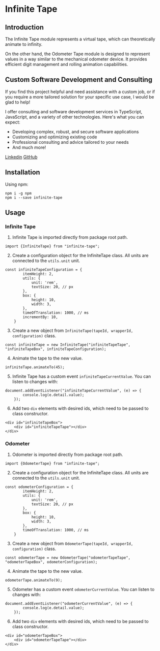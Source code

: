 # Infinite Tape

## Introduction

The Infinite Tape module represents a virtual tape, which can theoretically animate to infinity. 

On the other hand, the Odometer Tape module is designed to represent values in a way similar to the mechanical odometer device. It provides efficient digit management and rolling animation capabilities.

## Custom Software Development and Consulting

If you find this project helpful and need assistance with a custom job, or if you require a more tailored solution for your specific use case, I would be glad to help!

I offer consulting and software development services in TypeScript, JavaScript, and a variety of other technologies. Here's what you can expect:

- Developing complex, robust, and secure software applications
- Customizing and optimizing existing code
- Professional consulting and advice tailored to your needs
- And much more!

[Linkedin](https://www.linkedin.com/in/matic-lang-54ab27240/)
[GitHub](https://github.com/maaticlang/infinite-tape)

## Installation

Using npm:

```
npm i -g npm
npm i --save infinite-tape
```

## Usage

### Infinite Tape

1. Infinite Tape is imported directly from package root path.

```
import {InfiniteTape} from "infinite-tape";
```

2. Create a configuration object for the InfiniteTape class. All units are connected to the `utils.unit` unit.

```
const infiniteTapeConfiguration = {
        itemHeight: 2,
        utils: {
            unit: 'rem',
            textSize: 20, // px
        },
        box: {
            height: 10,
            width: 3,
        },
        timeOfTranslation: 1000, // ms
        incrementBy: 10,
    }
```

3. Create a new object from `InfiniteTape(tapeId, wrapperId, configuration)` class.

```
const infiniteTape = new InfiniteTape("infiniteTapeTape", "infiniteTapeBox", infiniteTapeConfiguration);
```

4. Animate the tape to the new value.

```
infiniteTape.animateTo(45);
```

5. Infinite Tape has a custom event `infiniteTapeCurrentValue`. You can listen to changes with:

```
document.addEventListener("infiniteTapeCurrentValue", (e) => {
        console.log(e.detail.value);
    });
```

6. Add two `div` elements with desired ids, which need to be passed to class constructor.

```
<div id="infiniteTapeBox">
    <div id="infiniteTapeTape"></div>
</div>
```

### Odometer

1. Odometer is imported directly from package root path.

```
import {OdometerTape} from "infinite-tape";
```

2. Create a configuration object for the InfiniteTape class. All units are connected to the `utils.unit` unit.

```
const odometerConfiguration = {
        itemHeight: 2,
        utils: {
            unit: 'rem',
            textSize: 20, // px
        },
        box: {
            height: 10,
            width: 3,
        },
        timeOfTranslation: 1000, // ms
    }
```

3. Create a new object from `OdometerTape(tapeId, wrapperId, configuration)` class.

```
const odometerTape = new OdometerTape("odometerTapeTape", "odometerTapeBox", odometerConfiguration);
```

4. Animate the tape to the new value.

```
odometerTape.animateTo(9);
```

5. Odometer has a custom event `odometerCurrentValue`. You can listen to changes with:

```
document.addEventListener("odometerCurrentValue", (e) => {
        console.log(e.detail.value);
    });
```

6. Add two `div` elements with desired ids, which need to be passed to class constructor.

```
<div id="odometerTapeBox">
    <div id="odometerTapeTape"></div>
</div>
```